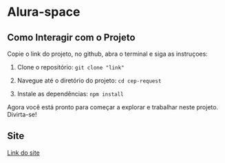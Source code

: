 #  Alura-space
## Como Interagir com o Projeto
Copie o link do projeto, no github, abra o terminal e siga as instruçoes:

1. Clone o repositório:
    `git clone "link"`

2. Navegue até o diretório do projeto:
   `cd cep-request`

3. Instale as dependências:
   `npm install`

Agora você está pronto para começar a explorar e trabalhar neste projeto. Divirta-se!
## Site
[Link do site](https://alura-space-lovat.vercel.app/)
